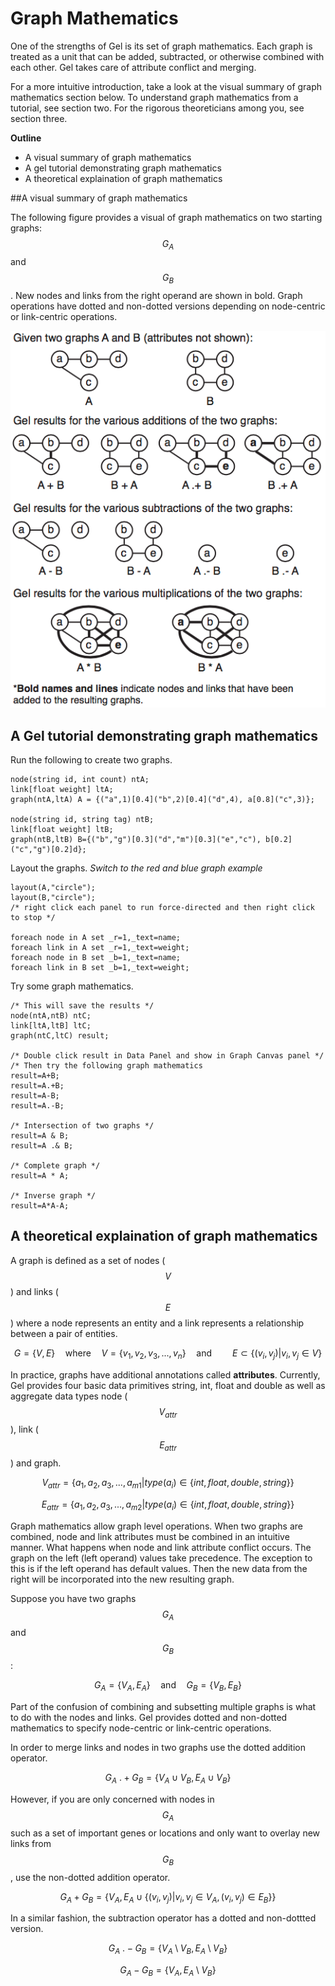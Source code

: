 # Graph Mathematics

One of the strengths of Gel is its set of graph mathematics. Each graph is treated as a unit that can be added, subtracted, or otherwise combined with each other. Gel takes care of attribute conflict and merging. 

For a more intuitive introduction, take a look at the visual summary of graph mathematics section below. To understand graph mathematics from a tutorial, see section two. For the rigorous theoreticians among you, see section three.

**Outline**
* A visual summary of graph mathematics
* A gel tutorial demonstrating graph mathematics
* A theoretical explaination of graph mathematics

##A visual summary of graph mathematics

The following figure provides a visual of graph mathematics on two starting graphs: $$G_A$$ and $$G_B$$. New nodes and links from the right operand are shown in bold. Graph operations have dotted and non-dotted versions depending on node-centric or link-centric operations.

![](imgs/img20.png)

## A Gel tutorial demonstrating graph mathematics

Run the following to create two graphs.

```
node(string id, int count) ntA;
link[float weight] ltA;
graph(ntA,ltA) A = {("a",1)[0.4]("b",2)[0.4]("d",4), a[0.8]("c",3)};

node(string id, string tag) ntB;
link[float weight] ltB;
graph(ntB,ltB) B={("b","g")[0.3]("d","m")[0.3]("e","c"), b[0.2]("c","g")[0.2]d};
```

Layout the graphs. *Switch to the red and blue graph example*

```
layout(A,"circle");
layout(B,"circle");
/* right click each panel to run force-directed and then right click to stop */

foreach node in A set _r=1,_text=name;
foreach link in A set _r=1,_text=weight;
foreach node in B set _b=1,_text=name;
foreach link in B set _b=1,_text=weight;
```

Try some graph mathematics.

```
/* This will save the results */
node(ntA,ntB) ntC;
link[ltA,ltB] ltC;
graph(ntC,ltC) result;

/* Double click result in Data Panel and show in Graph Canvas panel */
/* Then try the following graph mathematics
result=A+B;
result=A.+B;
result=A-B;
result=A.-B;

/* Intersection of two graphs */
result=A & B;
result=A .& B;

/* Complete graph */
result=A * A;

/* Inverse graph */
result=A*A-A;
```

## A theoretical explaination of graph mathematics

A graph is defined as a set of nodes ($$V$$) and links ($$E$$) where a node represents an entity and a link represents a relationship between a pair of entities.

$$
G=\{V,E\} \quad \text{where} \quad V=\{v_1,v_2,v_3,...,v_n\} \quad \text{and} \quad \quad E\subset \{(v_i,v_j)|v_i,v_j \in V\}
$$

In practice, graphs have additional annotations called **attributes**. Currently, Gel provides four basic data primitives string, int, float and double as well as aggregate data types node ($$V_{attr}$$), link ($$E_{attr}$$) and graph.

$$
V_{attr}=\{a_1,a_2,a_3,...,a_{m1}|type(a_i)\in \{int, float, double, string\}\}
$$

$$
E_{attr}=\{a_1,a_2,a_3,...,a_{m2}|type(a_i)\in \{int, float, double, string\}\}
$$

Graph mathematics allow graph level operations. When two graphs are combined, node and link attributes must be combined in an intuitive manner. What happens when node and link attribute conflict occurs. The graph on the left (left operand) values take precedence. The exception to this is if the left operand has default values. Then the new data from the right will be incorporated into the new resulting graph.

Suppose you have two graphs $$G_A$$ and $$G_B$$:

$$
G_A=\{V_A,E_A\} \quad \text{and} \quad G_B=\{V_B,E_B\}
$$

Part of the confusion of combining and subsetting multiple graphs is what to do with the nodes and links. Gel provides dotted and non-dotted mathematics to specify node-centric or link-centric operations.

In order to merge links and nodes in two graphs use the dotted addition operator.

$$
G_A\ .+G_B=\{V_A \cup V_B, E_A \cup V_B\}
$$

However, if you are only concerned with nodes in $$G_A$$ such as a set of important genes or locations and only want to overlay new links from $$G_B$$, use the non-dotted addition operator.

$$
G_A +G_B=\{V_A, E_A \cup \{(v_i,v_j)|v_i,v_j \in V_A, (v_i,v_j) \in E_B\}\}
$$

In a similar fashion, the subtraction operator has a dotted and non-dottted version.

$$
G_A\ .-G_B=\{V_A \setminus V_B, E_A \setminus V_B\}
$$

$$
G_A -G_B=\{V_A, E_A \setminus V_B\}
$$


